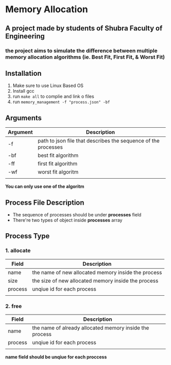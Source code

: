 # Memory Allocation
## A project made by students of Shubra Faculty of Engineering
### the project aims to simulate the difference between multiple memory allocation algorithms (ie. Best Fit, First Fit, & Worst Fit)

## Installation
1. Make sure to use Linux Based OS
1. Install gcc
1. run ```make all``` to complie and link o files
1. run ```memory_management -f "process.json" -bf ```  

## Arguments
| Argument | Description                                                    |
| -------- | -------------------------------------------------------------- |
| -f       | path to json file that describes the sequence of the processes |
| -bf      | best fit algorithm                                             |
| -ff      | first fit algorithm                                            |
| -wf      | worst fit algoritm                                             |
|          |                                                                |

**You can only use one of the algoritm**


## Process File Description
- The sequence of processes should be under **processes** field
- There're two types of object inside **processes** array

## Process Type
### 1. allocate
| Field   | Description                                         |
| ------- | --------------------------------------------------- |
| name    | the name of new allocated memory inside the process |
| size    | the size of new allocated memory inside the process |
| process | unqiue id for each process                          |
|         |                                                     |
###  2. free
| Field   | Description                                             |
| ------- | ------------------------------------------------------- |
| name    | the name of already allocated memory inside the process |
| process | unqiue id for each process                              |
|         |                                                         |

**name field should be unqiue for each proccess**
    